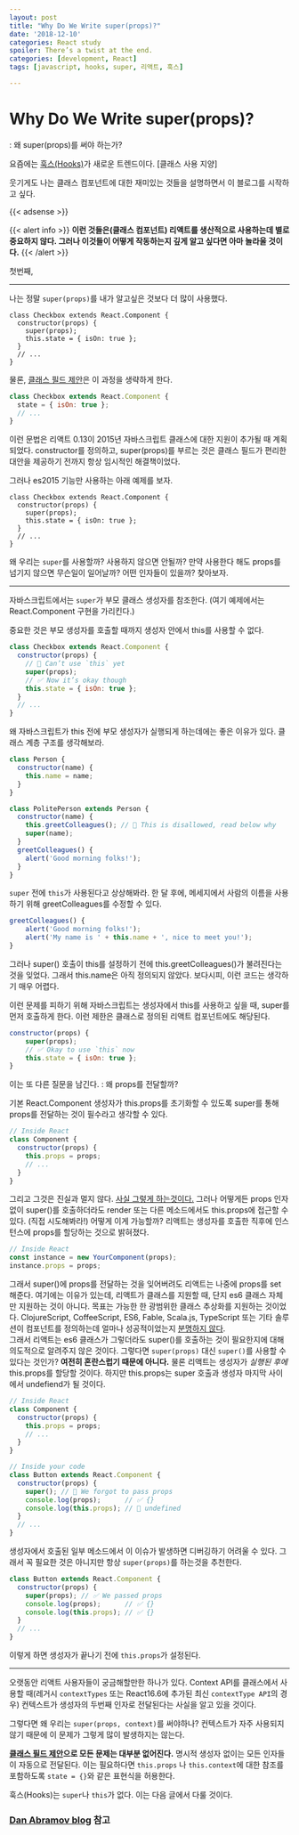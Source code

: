 ```yaml
---
layout: post
title: "Why Do We Write super(props)?"
date: '2018-12-10'
categories: React study
spoiler: There’s a twist at the end.
categories: [development, React]
tags: [javascript, hooks, super, 리액트, 훅스]

---
```


# Why Do We Write super(props)?

: 왜 super(props)를 써야 하는가?

요즘에는 [훅스(Hooks)](https://reactjs.org/docs/hooks-intro.html)가 새로운 트렌드이다. 
[클래스 사용 지양]

웃기게도 나는 클래스 컴포넌트에 대한 재미있는 것들을 설명하면서 이 블로그를 시작하고 싶다. 

{{< adsense >}}


{{< alert info >}}
**이런 것들은(클래스 컴포넌트) 리액트를 생산적으로 사용하는데 별로 중요하지 않다. 그러나 이것들이 어떻게 작동하는지 깊게 알고 싶다면 아마 놀라울 것이다.** 
{{< /alert >}}

첫번째,

---

나는 정말 `super(props)`를 내가 알고싶은 것보다 더 많이 사용했다.

```jsx{3}
class Checkbox extends React.Component {
  constructor(props) {
    super(props);
    this.state = { isOn: true };
  }
  // ...
}
```

물론, [클래스 필드 제안](https://github.com/tc39/proposal-class-fields)은 이 과정을 생략하게 한다. 

```jsx
class Checkbox extends React.Component {
  state = { isOn: true };
  // ...
}
```

이런 문법은 리액트 0.13이 2015년 자바스크립트 클래스에 대한 지원이 추가될 때 계획되었다. 
constructor를 정의하고, super(props)를 부르는 것은 클래스 필드가 편리한 대안을 제공하기 전까지 항상 임시적인 해결책이었다. 

그러나 es2015 기능만 사용하는 아래 예제를 보자.

```jsx{3}
class Checkbox extends React.Component {
  constructor(props) {
    super(props);
    this.state = { isOn: true };
  }
  // ...
}
```

왜 우리는 `super`를 사용할까? 사용하지 않으면 안될까?
만약 사용한다 해도 props를 넘기지 않으면 무슨일이 일어날까?
어떤 인자들이 있을까?
찾아보자.

-----

자바스크립트에서는 `super`가 부모 클래스 생성자를 참조한다. 
(여기 예제에서는 React.Component 구현을 가리킨다.)

중요한 것은 부모 생성자를 호출할 때까지 생성자 안에서 this를 사용할 수 없다.

```jsx
class Checkbox extends React.Component {
  constructor(props) {
    // 🔴 Can’t use `this` yet
    super(props);
    // ✅ Now it’s okay though
    this.state = { isOn: true };
  }
  // ...
}
```

왜 자바스크립트가 this 전에 부모 생성자가 실행되게 하는데에는 좋은 이유가 있다. 클래스 계층 구조를 생각해보라.

```jsx
class Person {
  constructor(name) {
    this.name = name;
  }
}

class PolitePerson extends Person {
  constructor(name) {
    this.greetColleagues(); // 🔴 This is disallowed, read below why
    super(name);
  }
  greetColleagues() {
    alert('Good morning folks!');
  }
}
```

`super` 전에 `this`가 사용된다고 상상해봐라. 한 달 후에, 메세지에서 사람의 이름을 사용하기 위해 greetColleagues를 수정할 수 있다.

```jsx
greetColleagues() {
    alert('Good morning folks!');
    alert('My name is ' + this.name + ', nice to meet you!');
}
```

그러나 super() 호출이 this를 설정하기 전에 this.greetColleagues()가 불려진다는 것을 잊었다.
그래서 this.name은 아직 정의되지 않았다. 보다시피, 이런 코드는 생각하기 매우 어렵다. 

이런 문제를 피하기 위해 자바스크립트는 생성자에서 this를 사용하고 싶을 때, super를 먼저 호출하게 한다.
이런 제한은 클래스로 정의된 리액트 컴포넌트에도 해당된다.


```jsx
constructor(props) {
    super(props);
    // ✅ Okay to use `this` now
    this.state = { isOn: true };
}
```

이는 또 다른 질문을 남긴다.
: 왜 props를 전달할까?

기본 React.Component 생성자가 this.props를 초기화할 수 있도록 super를 통해 props를 전달하는 것이 필수라고 생각할 수 있다. 

```jsx
// Inside React
class Component {
  constructor(props) {
    this.props = props;
    // ...
  }
}
```

그리고 그것은 진실과 멀지 않다. [사실 그렇게 하는것이다.](https://github.com/facebook/react/blob/1d25aa5787d4e19704c049c3cfa985d3b5190e0d/packages/react/src/ReactBaseClasses.js#L22) 
그러나 어떻게든 props 인자 없이 super()를 호출하더라도 render 또는 다른 메소드에서도 this.props에 접근할 수 있다. 
(직접 시도해봐라!)
어떻게 이게 가능할까? 리액트는 생성자를 호출한 직후에 인스턴스에 props를 할당하는 것으로 밝혀졌다.

```jsx
// Inside React
const instance = new YourComponent(props);
instance.props = props;
```


그래서 super()에 props를 전달하는 것을 잊어버려도 리액트는 나중에 props를 set 해준다. 여기에는 이유가 있는데,
리액트가 클래스를 지원할 때, 단지 es6 클래스 자체만 지원하는 것이 아니다. 목표는 가능한 한 광범위한 클래스 추상화를 지원하는 것이었다. ClojureScript, CoffeeScript, ES6, Fable, Scala.js, TypeScript 또는 기타 솔루션이 컴포넌트를 정의하는데 얼마나 성공적이었는지 [분명하지 않다](https://reactjs.org/blog/2015/01/27/react-v0.13.0-beta-1.html#other-languages).  
그래서 리액트는 es6 클래스가 그렇더라도 super()를 호출하는 것이 필요한지에 대해 의도적으로 알려주지 않은 것이다. 
그렇다면 `super(props)` 대신 `super()`를 사용할 수 있다는 것인가? 
**여전히 혼란스럽기 때문에 아니다.** 
물론 리액트는 생성자가 *실행된 후에* this.props를 할당할 것이다. 하지만 this.props는 super 호출과 생성자 마지막 사이에서 undefiend가 될 것이다. 

```jsx
// Inside React
class Component {
  constructor(props) {
    this.props = props;
    // ...
  }
}

// Inside your code
class Button extends React.Component {
  constructor(props) {
    super(); // 😬 We forgot to pass props
    console.log(props);      // ✅ {}
    console.log(this.props); // 😬 undefined 
  }
  // ...
}
```

생성자에서 호출된 일부 메소드에서 이 이슈가 발생하면 디버깅하기 어려울 수 있다. 그래서 꼭 필요한 것은 아니지만 항상 `super(props)`를 하는것을 추천한다. 

```jsx
class Button extends React.Component {
  constructor(props) {
    super(props); // ✅ We passed props
    console.log(props);      // ✅ {}
    console.log(this.props); // ✅ {}
  }
  // ...
}
```

이렇게 하면 생성자가 끝나기 전에 `this.props`가 설정된다. 

-----

오랫동안 리액트 사용자들이 궁금해할만한 하나가 있다. 
Context API를 클래스에서 사용할 때(레거시 `contextTypes` 또는 React16.6에 추가된 최신 `contextType API`의 경우) 컨텍스트가 생성자의 두번째 인자로 전달된다는 사실을 알고 있을 것이다. 

그렇다면 왜 우리는 `super(props, context)`를 써야하나?
컨텍스트가 자주 사용되지 않기 때문에 이 문제가 그렇게 많이 발생하지는 않는다. 

**[클래스 필드 제안](https://github.com/tc39/proposal-class-fields)으로 모든 문제는 대부분 없어진다.** 명시적 생성자 없이는 모든 인자들이 자동으로 전달된다. 이는 필요하다면 `this.props` 나 `this.context`에 대한 참조를 포함하도록 `state = {}`와 같은 표현식을 허용한다. 

훅스(Hooks)는 `super`나 `this`가 없다. 이는 다음 글에서 다룰 것이다. 







### [Dan Abramov blog](https://overreacted.io/why-do-we-write-super-props/) 참고


